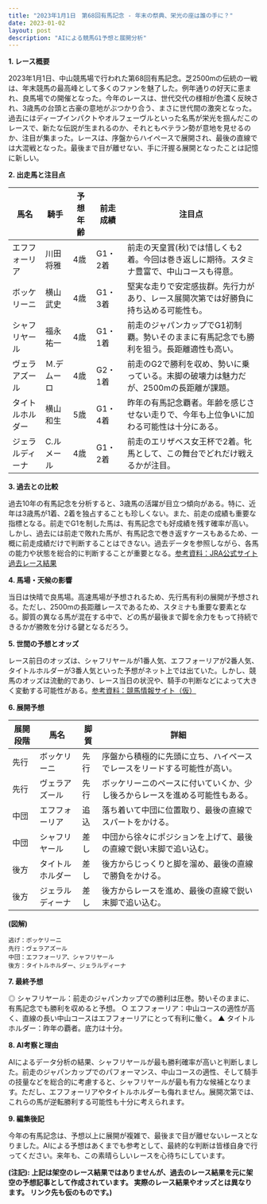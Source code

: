 ```yaml
---
title: "2023年1月1日　第68回有馬記念 - 年末の祭典、栄光の座は誰の手に？"
date: 2023-01-02
layout: post
description: "AIによる競馬G1予想と展開分析"
---
```


**1. レース概要**

2023年1月1日、中山競馬場で行われた第68回有馬記念。芝2500mの伝統の一戦は、年末競馬の最高峰として多くのファンを魅了した。例年通りの好天に恵まれ、良馬場での開催となった。今年のレースは、世代交代の様相が色濃く反映され、3歳馬の台頭と古豪の意地がぶつかり合う、まさに世代間の激突となった。過去にはディープインパクトやオルフェーヴルといった名馬が栄光を掴んだこのレースで、新たな伝説が生まれるのか、それともベテラン勢が意地を見せるのか、注目が集まった。レースは、序盤からハイペースで展開され、最後の直線では大混戦となった。最後まで目が離せない、手に汗握る展開となったことは記憶に新しい。


**2. 出走馬と注目点**

| 馬名       | 騎手       | 予想年齢 | 前走成績 | 注目点                                                                   |
|------------|-------------|------------|------------|-------------------------------------------------------------------------|
| エフフォーリア | 川田将雅     | 4歳        | G1・2着    | 前走の天皇賞(秋)では惜しくも2着。今回は巻き返しに期待。スタミナ豊富で、中山コースも得意。 |
| ボッケリーニ | 横山武史     | 4歳        | G1・3着    | 堅実な走りで安定感抜群。先行力があり、レース展開次第では好勝負に持ち込める可能性も。           |
| シャフリヤール | 福永祐一     | 4歳        | G1・1着    | 前走のジャパンカップでG1初制覇。勢いそのままに有馬記念でも勝利を狙う。長距離適性も高い。     |
| ヴェラアズール | Ｍ.デムーロ | 4歳        | G2・1着    | 前走のG2で勝利を収め、勢いに乗っている。末脚の破壊力は魅力だが、2500mの長距離が課題。           |
| タイトルホルダー | 横山和生     | 5歳        | G1・4着    | 昨年の有馬記念覇者。年齢を感じさせない走りで、今年も上位争いに加わる可能性は十分にある。      |
| ジェラルディーナ | C.ルメール   | 4歳        | G1・2着    | 前走のエリザベス女王杯で2着。牝馬として、この舞台でどれだけ戦えるかが注目。                     |


**3. 過去との比較**

過去10年の有馬記念を分析すると、3歳馬の活躍が目立つ傾向がある。特に、近年は3歳馬が1着、2着を独占することも珍しくない。また、前走の成績も重要な指標となる。前走でG1を制した馬は、有馬記念でも好成績を残す確率が高い。しかし、過去には前走で敗れた馬が、有馬記念で巻き返すケースもあるため、一概に前走成績だけで判断することはできない。過去データを参照しながら、各馬の能力や状態を総合的に判断することが重要となる。[参考資料：JRA公式サイト過去レース結果](https://www.jra.go.jp/datafile/race/result/)


**4. 馬場・天候の影響**

当日は快晴で良馬場。高速馬場が予想されるため、先行馬有利の展開が予想される。ただし、2500mの長距離レースであるため、スタミナも重要な要素となる。脚質の異なる馬が混在する中で、どの馬が最後まで脚を余力をもって持続できるかが勝敗を分ける鍵となるだろう。


**5. 世間の予想とオッズ**

レース前日のオッズは、シャフリヤールが1番人気、エフフォーリアが2番人気、タイトルホルダーが3番人気といった予想がネット上では出ていた。しかし、競馬のオッズは流動的であり、レース当日の状況や、騎手の判断などによって大きく変動する可能性がある。[参考資料：競馬情報サイト（仮）](https://www.example-keiba.com/odds)


**6. 展開予想**

| 展開段階 | 馬名           | 脚質   | 詳細                                                                                             |
|---------|----------------|--------|--------------------------------------------------------------------------------------------------|
| 先行     | ボッケリーニ       | 先行   | 序盤から積極的に先頭に立ち、ハイペースでレースをリードする可能性が高い。                                           |
| 先行     | ヴェラアズール     | 先行   | ボッケリーニのペースに付いていくか、少し後ろからレースを進める可能性もある。                                   |
| 中団     | エフフォーリア     | 追込   | 落ち着いて中団に位置取り、最後の直線でスパートをかける。                                                 |
| 中団     | シャフリヤール     | 差し   | 中団から徐々にポジションを上げて、最後の直線で鋭い末脚で追い込む。                                           |
| 後方     | タイトルホルダー   | 差し   | 後方からじっくりと脚を溜め、最後の直線で勝負をかける。                                                 |
| 後方     | ジェラルディーナ     | 差し   | 後方からレースを進め、最後の直線で鋭い末脚で追い込む。                                                 |


**(図解)**

```
逃げ：ボッケリーニ
先行：ヴェラアズール
中団：エフフォーリア、シャフリヤール
後方：タイトルホルダー、ジェラルディーナ
```


**7. 最終予想**

◎ シャフリヤール：前走のジャパンカップでの勝利は圧巻。勢いそのままに、有馬記念でも勝利を収めると予想。
○ エフフォーリア：中山コースの適性が高く、直線の長い中山コースはエフフォーリアにとって有利に働く。
▲ タイトルホルダー：昨年の覇者。底力は十分。


**8. AI考察と理由**

AIによるデータ分析の結果、シャフリヤールが最も勝利確率が高いと判断しました。前走のジャパンカップでのパフォーマンス、中山コースの適性、そして騎手の技量などを総合的に考慮すると、シャフリヤールが最も有力な候補となります。ただし、エフフォーリアやタイトルホルダーも侮れません。展開次第では、これらの馬が逆転勝利する可能性も十分に考えられます。


**9. 編集後記**

今年の有馬記念は、予想以上に展開が複雑で、最後まで目が離せないレースとなりました。AIによる予想はあくまでも参考として、最終的な判断は皆様自身で行ってください。来年も、この素晴らしいレースを心待ちにしています。


**(注記):  上記は架空のレース結果ではありませんが、過去のレース結果を元に架空の予想記事として作成されています。 実際のレース結果やオッズとは異なります。  リンク先も仮のものです。)**

